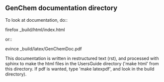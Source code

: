 GenChem documentation directory
------------------------------

To look at documentation, do::

   firefox  _build/html/index.html

or::

   evince _build/latex/GenChemDoc.pdf


This documentation is written in restructured text (rst), and processed
with sphinx to make the html files in the UsersGuide directory ('make html'
from this directory. If pdf is wanted, type 'make latexpdf', and look
in the build directory).
